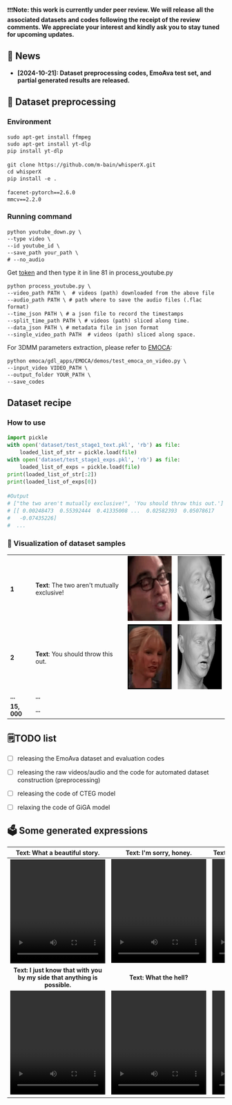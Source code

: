 ❗❗❗**Note: this work is currently under peer review. We will release all the associated datasets and codes following the receipt of the review comments. We appreciate your interest and kindly ask you to stay tuned for upcoming updates.**

## 📰 News
- **[2024-10-21]: Dataset preprocessing codes, EmoAva test set, and partial generated results are released.** 





## 🔧 Dataset preprocessing 

<!-- ## Download from YouTube -->

### Environment

```shell
sudo apt-get install ffmpeg
sudo apt-get install yt-dlp
pip install yt-dlp

git clone https://github.com/m-bain/whisperX.git
cd whisperX
pip install -e .

facenet-pytorch==2.6.0
mmcv==2.2.0
```


### Running command
```
python youtube_down.py \
--type video \
--id youtube_id \
--save_path your_path \
# --no_audio 
```


Get [token](https://huggingface.co/pyannote/speaker-diarization-3.1) and then type it in line 81 in process_youtube.py


```
python process_youtube.py \
--video_path PATH \  # videos (path) downloaded from the above file
--audio_path PATH \ # path where to save the audio files (.flac format)
--time_json PATH \ # a json file to record the timestamps
--split_time_path PATH \ # videos (path) sliced along time.
--data_json PATH \ # metadata file in json format
--single_video_path PATH  # videos (path) sliced along space.
```
For 3DMM parameters extraction, please refer to [EMOCA](https://github.com/radekd91/emoca/tree/release/EMOCA_v2/gdl_apps/EMOCA):
```
python emoca/gdl_apps/EMOCA/demos/test_emoca_on_video.py \
--input_video VIDEO_PATH \
--output_folder YOUR_PATH \
--save_codes 
```

## Dataset recipe

### How to use
```python
import pickle
with open('dataset/test_stage1_text.pkl', 'rb') as file:
    loaded_list_of_str = pickle.load(file)
with open('dataset/test_stage1_exps.pkl', 'rb') as file:
    loaded_list_of_exps = pickle.load(file)
print(loaded_list_of_str[:2])
print(loaded_list_of_exps[0])

#Output
# ["the two aren't mutually exclusive!", 'You should throw this out.']
# [[ 0.00248473  0.55392444  0.41335008 ...  0.02582393  0.05078617
#   -0.07435226]
#  ...
```

### 👀 Visualization of dataset samples


<table>
    <tr>
        <td><strong>1</strong></td>
        <td colspan="2"><strong>Text</strong>: The two aren't mutually exclusive!</td>
        <td><img src="https://github.com/WalkerMitty/EmoAva/blob/main/resource/S03E07_rgb2.gif" width="150" height="150" alt="video"></td>
        <td><img src="https://github.com/WalkerMitty/EmoAva/blob/main/resource/S03E07_geometry2.gif" width="150" height="150" alt="video"></td>
    </tr>
    <tr>
        <td><strong>2</strong></td>
        <td colspan="2"><strong>Text</strong>: You should throw this out.</td>
        <td><img src="https://github.com/WalkerMitty/EmoAva/blob/main/resource/dia170_rgb2.gif" width="150" height="150" alt="video"></td>
        <td><img src="https://github.com/WalkerMitty/EmoAva/blob/main/resource/dia170_geometry2.gif" width="150" height="150" alt="video"></td>
    </tr>
    <tr>
         <td><strong>... </strong></td>
        <td colspan="5"><strong>... </strong></td>
    </tr>
        <tr>
         <td><strong>15, 000</strong></td>
        <td colspan="5"><strong>... </strong></td>
    </tr>
</table>



## 🗒️TODO list

- [ ] releasing the EmoAva dataset and evaluation codes
- [ ] releasing the raw videos/audio and the code for automated dataset construction (preprocessing)
- [ ] releasing the code of CTEG model
- [ ] relaxing the code of GiGA model


## 🗳️ Some generated expressions

<div style="text-align: center;">

| Text: What a beautiful story. | Text: I'm sorry, honey. | Text: so, yeah, good to see you. | Text: I am so dead. |
| :----------------------: | :----------------------: | :----------------------: | :----------------------: |
| <video src="https://github.com/user-attachments/assets/5166c81b-9945-47cd-aecb-f46068dd79df" style="width:220px; height:240px; display: block; margin: 0 auto; max-width: 100%; max-height: 100%;" /> | <video src="https://github.com/user-attachments/assets/e2884e98-c592-4796-8a90-a645126d3561" style="width:220px; height:240px;" /> | <video src="https://github.com/user-attachments/assets/549280d2-43fd-4718-a56a-c9c7cb5298e1" style="width:220px; height:240px;" /> | <video src="https://github.com/user-attachments/assets/d625c273-5c3e-4b8b-8670-52bc08932988" style="width:220px; height:240px;" /> |
| **Text: I just know that with you <br> by my side that anything is possible.** | ****Text:** What the hell?** | **Text:** **That'd be great!** | **Text:** **Yeah, it was really hard.** |
| <video src="https://github.com/user-attachments/assets/d203c84b-0fe5-45c4-9554-55671be2105f" style="width:220px; height:240px;" /> | <video src="https://github.com/user-attachments/assets/226c4d88-ca1c-4bb1-9bfe-9c03c71dd370" style="width:220px; height:240px;" /> | <video src="https://github.com/user-attachments/assets/2c7260c1-86dd-4087-8452-6208ab1ad7cc" style="width:220px; height:240px;" /> | <video src="https://github.com/user-attachments/assets/d6b21680-0b57-4283-8448-b7436f6242eb" style="width:220px; height:240px;" /> |
</div>
